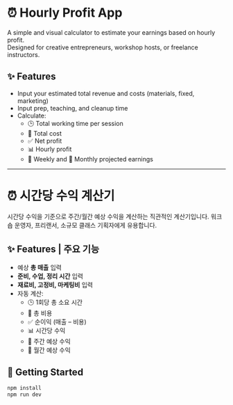 # ⏰ Hourly Profit App

A simple and visual calculator to estimate your earnings based on hourly profit.  
Designed for creative entrepreneurs, workshop hosts, or freelance instructors.

## ✨ Features

- Input your estimated total revenue and costs (materials, fixed, marketing)
- Input prep, teaching, and cleanup time
- Calculate:
  - 🕒 Total working time per session
  - 💸 Total cost
  - ✅ Net profit
  - 📊 Hourly profit
  - 📅 Weekly and 📆 Monthly projected earnings

---

# ⏰ **시간당 수익 계산기**

시간당 수익을 기준으로 주간/월간 예상 수익을 계산하는 직관적인 계산기입니다. 워크숍 운영자, 프리랜서, 소규모 클래스 기획자에게 유용합니다.


## ✨ Features | 주요 기능

- 예상 **총 매출** 입력
- **준비, 수업, 정리 시간** 입력
- **재료비, 고정비, 마케팅비** 입력
- 자동 계산:
  - 🕒 1회당 총 소요 시간
  - 💸 총 비용
  - ✅ 순이익 (매출 – 비용)
  - 📊 시간당 수익
  - 📅 주간 예상 수익
  - 📆 월간 예상 수익

## 🚀 Getting Started

```bash
npm install
npm run dev

